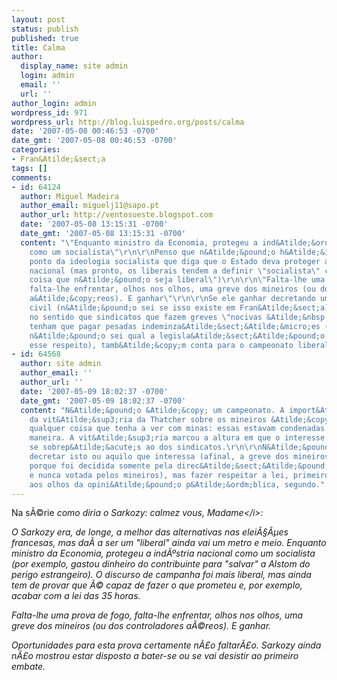 ```yaml
---
layout: post
status: publish
published: true
title: Calma
author:
  display_name: site admin
  login: admin
  email: ''
  url: ''
author_login: admin
wordpress_id: 971
wordpress_url: http://blog.luispedro.org/posts/calma
date: '2007-05-08 00:46:53 -0700'
date_gmt: '2007-05-08 00:46:53 -0700'
categories:
- Fran&Atilde;&sect;a
tags: []
comments:
- id: 64124
  author: Miguel Madeira
  author_email: miguelj11@sapo.pt
  author_url: http://ventosueste.blogspot.com
  date: '2007-05-08 13:15:31 -0700'
  date_gmt: '2007-05-08 13:15:31 -0700'
  content: "\"Enquanto ministro da Economia, protegeu a ind&Atilde;&ordm;stria nacional
    como um socialista\"\r\n\r\nPenso que n&Atilde;&pound;o h&Atilde;&iexcl; nenhum
    ponto da ideologia socialista que diga que o Estado deva proteger a ind&Atilde;&ordm;stria
    nacional (mas pronto, os liberais tendem a definir \"socialista\" como \"qualquer
    coisa que n&Atilde;&pound;o seja liberal\")\r\n\r\n\"Falta-lhe uma prova de fogo,
    falta-lhe enfrentar, olhos nos olhos, uma greve dos mineiros (ou dos controladores
    a&Atilde;&copy;reos). E ganhar\"\r\n\r\nSe ele ganhar decretando uma requisi&Atilde;&sect;&Atilde;&pound;o
    civil (n&Atilde;&pound;o sei se isso existe em Fran&Atilde;&sect;a) ou legislando
    no sentido que sindicatos que fazem greves \"nocivas &Atilde;&nbsp; economia nacional\"
    tenham que pagar pesadas indeminza&Atilde;&sect;&Atilde;&micro;es (tamb&Atilde;&copy;m
    n&Atilde;&pound;o sei qual a legisla&Atilde;&sect;&Atilde;&pound;o francesa a
    esse respeito), tamb&Atilde;&copy;m conta para o campeonato liberal?"
- id: 64568
  author: site admin
  author_email: ''
  author_url: ''
  date: '2007-05-09 18:02:37 -0700'
  date_gmt: '2007-05-09 18:02:37 -0700'
  content: "N&Atilde;&pound;o &Atilde;&copy; um campeonato. A import&Atilde;&cent;ncia
    da vit&Atilde;&sup3;ria da Thatcher sobre os mineiros &Atilde;&copy; mais do que
    qualquer coisa que tenha a ver com minas: essas estavam condenadas de qualquer
    maneira. A vit&Atilde;&sup3;ria marcou a altura em que o interesse p&Atilde;&ordm;blico
    se sobrep&Atilde;&acute;s ao dos sindicatos.\r\n\r\nN&Atilde;&pound;o &Atilde;&copy;
    decretar isto ou aquilo que interessa (afinal, a greve dos mineiros era ilegal
    porque foi decidida somente pela direc&Atilde;&sect;&Atilde;&pound;o do sindicato
    e nunca votada pelos mineiros), mas fazer respeitar a lei, primeiro, e ganhar
    aos olhos da opini&Atilde;&pound;o p&Atilde;&ordm;blica, segundo."
---
```

<p>Na s&Atilde;&copy;rie <i>como diria o Sarkozy: calmez vous, Madame<&#47;i>:</p>
<p>O Sarkozy era, de longe, a melhor das alternativas nas elei&Atilde;&sect;&Atilde;&micro;es francesas, mas da&Atilde;&shy; a ser um "liberal" ainda vai um metro e meio. Enquanto ministro da Economia, protegeu a ind&Atilde;&ordm;stria nacional como um socialista (por exemplo, gastou dinheiro do contribuinte para "salvar" a Alstom do perigo estrangeiro). O discurso de campanha foi mais liberal, mas ainda tem de provar que &Atilde;&copy; capaz de fazer o que prometeu e, por exemplo, acabar com a lei das 35 horas.</p>
<p>Falta-lhe uma prova de fogo, falta-lhe enfrentar, olhos nos olhos, uma greve dos mineiros (ou dos controladores a&Atilde;&copy;reos). E ganhar.</p>
<p>Oportunidades para esta prova certamente n&Atilde;&pound;o faltar&Atilde;&pound;o. Sarkozy ainda n&Atilde;&pound;o mostrou estar disposto a bater-se ou se vai desistir ao primeiro embate.</p>
